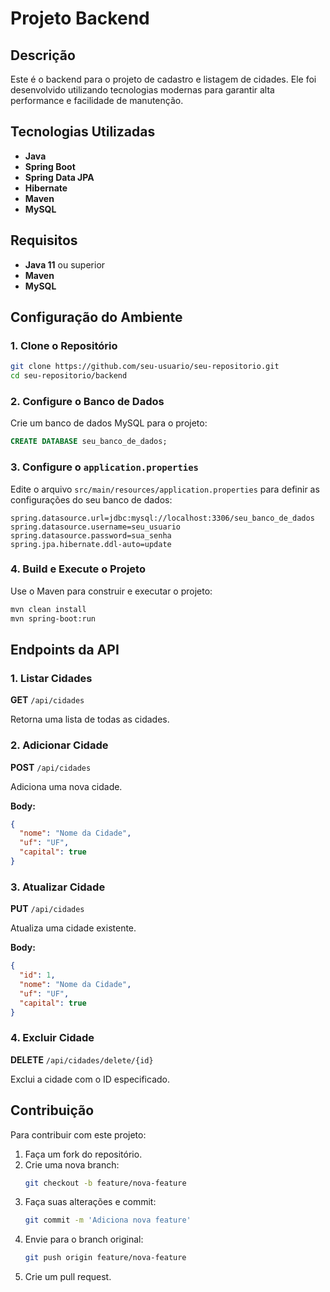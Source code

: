 # Projeto Backend

## Descrição
Este é o backend para o projeto de cadastro e listagem de cidades. Ele foi desenvolvido utilizando tecnologias modernas para garantir alta performance e facilidade de manutenção.

## Tecnologias Utilizadas
- **Java**
- **Spring Boot**
- **Spring Data JPA**
- **Hibernate**
- **Maven**
- **MySQL**

## Requisitos
- **Java 11** ou superior
- **Maven**
- **MySQL**

## Configuração do Ambiente

### 1. Clone o Repositório
```bash
git clone https://github.com/seu-usuario/seu-repositorio.git
cd seu-repositorio/backend
```

### 2. Configure o Banco de Dados
Crie um banco de dados MySQL para o projeto:

```sql
CREATE DATABASE seu_banco_de_dados;
```

### 3. Configure o `application.properties`
Edite o arquivo `src/main/resources/application.properties` para definir as configurações do seu banco de dados:

```properties
spring.datasource.url=jdbc:mysql://localhost:3306/seu_banco_de_dados
spring.datasource.username=seu_usuario
spring.datasource.password=sua_senha
spring.jpa.hibernate.ddl-auto=update
```

### 4. Build e Execute o Projeto
Use o Maven para construir e executar o projeto:

```bash
mvn clean install
mvn spring-boot:run
```

## Endpoints da API

### 1. Listar Cidades
**GET** `/api/cidades`

Retorna uma lista de todas as cidades.

### 2. Adicionar Cidade
**POST** `/api/cidades`

Adiciona uma nova cidade.

**Body:**

```json
{
  "nome": "Nome da Cidade",
  "uf": "UF",
  "capital": true
}
```

### 3. Atualizar Cidade
**PUT** `/api/cidades`

Atualiza uma cidade existente.

**Body:**

```json
{
  "id": 1,
  "nome": "Nome da Cidade",
  "uf": "UF",
  "capital": true
}
```

### 4. Excluir Cidade
**DELETE** `/api/cidades/delete/{id}`

Exclui a cidade com o ID especificado.

## Contribuição
Para contribuir com este projeto:

1. Faça um fork do repositório.
2. Crie uma nova branch:
   ```bash
   git checkout -b feature/nova-feature
   ```
3. Faça suas alterações e commit:
   ```bash
   git commit -m 'Adiciona nova feature'
   ```
4. Envie para o branch original:
   ```bash
   git push origin feature/nova-feature
   ```
5. Crie um pull request.
